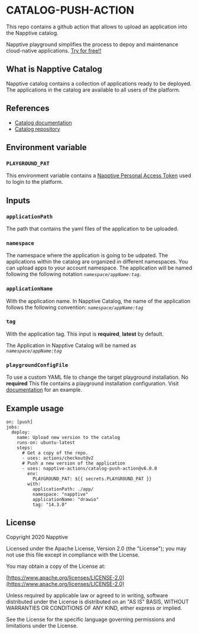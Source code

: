 # CATALOG-PUSH-ACTION

This repo contains a github action that allows to upload an application into the Napptive catalog.

Napptive playground simplifies the process to depoy and maintenance cloud-native applications. [Try for free!!](https://playground.napptive.dev/login)

## What is Napptive Catalog

Napptive catalog contains a collection of applications ready to be deployed. The applications in the catalog are available to all users of the platform.

## References

* [Catalog documentation](https://docs.napptive.com/Catalog.html)
* [Catalog repository](https://github.com/napptive/catalog-manager)

## Environment variable

### `PLAYGROUND_PAT`

This environment variable contains a [Napptive Personal Access Token]((https://docs.napptive.com/guides/Using_personal_access_tokens.html)) used to login to the platform.

## Inputs

### `applicationPath`

The path that contains the yaml files of the application to be uploaded.

### `namespace`

The namespace where the application is going to be udpated. The applications within the catalog are organized in different namespaces. You can upload apps to your account namespace. The application will be named following the following notation *`namespace/appName:tag`*.

### `applicationName`

With the application name. In Napptive Catalog, the name of the application follows the following convention: *`namespace/appName:tag`*

### `tag`

With the application tag. This input is __required__, __latest__ by default.

The Application in Napptive Catalog will be named as *`namespace/appName:tag`*

### `playgroundConfigFile`

To use a custom YAML file to change the target playground installation. No __required__
This file contains a playground installation configuration. Visit [documentation](https://docs.napptive.com/playground/On_premise_configuration.html#configuration-file) for an example.

## Example usage

```bashname: Push a new version into the Napptive Playground Catalog
on: [push]
jobs:
  deploy:
    name: Upload new version to the catalog
    runs-on: ubuntu-latest
    steps:
      # Get a copy of the repo.
      - uses: actions/checkout@v2
      # Push a new version of the application
      - uses: napptive-actions/catalog-push-action@v6.0.0
        env:
          PLAYGROUND_PAT: ${{ secrets.PLAYGROUND_PAT }}
        with:
          applicationPath: ./app/
          namespace: "napptive"
          applicationName: "drawio"
          tag: "14.3.0"

```

## License

Copyright 2020 Napptive

Licensed under the Apache License, Version 2.0 (the "License"); you may not use this file except in compliance with the License.

You may obtain a copy of the License at:

[https://www.apache.org/licenses/LICENSE-2.0](https://www.apache.org/licenses/LICENSE-2.0)

Unless required by applicable law or agreed to in writing, software distributed under the License is distributed on an "AS IS" BASIS, WITHOUT WARRANTIES OR CONDITIONS OF ANY KIND, either express or implied.

See the License for the specific language governing permissions and limitations under the License.